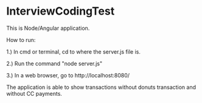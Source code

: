 # InterviewCodingTest

This is Node/Angular application. 

How to run:

1.) In cmd or terminal, cd to where the server.js file is.

2.) Run the command "node server.js"

3.) In a web browser, go to http://localhost:8080/

The application is able to show transactions without donuts transaction and without CC payments. 